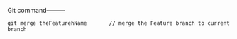 
Git command———


```
git merge theFeaturehName       // merge the Feature branch to current branch

```


